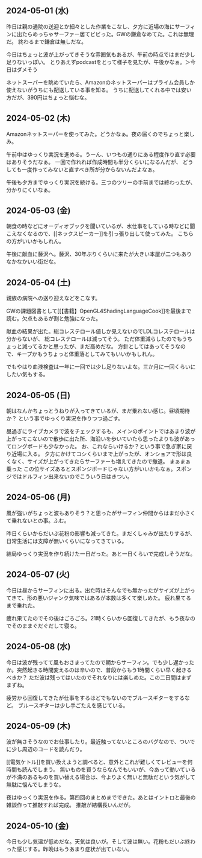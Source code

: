 ## 2024-05-01 (水)

昨日は親の通院の送迎とか細々とした作業をこなし、夕方に近場の海にサーフィンに出たらめっちゃサーファー居てビビった。GWの鎌倉なめてた。これは無理だ。
終わるまで鎌倉は無しだな。

今日はちょっと波が上がってきそうな雰囲気もあるが、午前の時点ではまだ少し足りないっぽい。
とりあえずpodcastをとって様子を見たが、午後かなぁ。＞今日はダメそう

ネットスーパーを眺めていたら、Amazonのネットスーパーはプライム会員しか使えないがうちにも配送している事を知る。
うちに配送してくれる中では安い方だが、390円はちょっと悩むな。

## 2024-05-02 (木)

Amazonネットスーパーを使ってみた。どうかなぁ。夜の届くのでちょっと楽しみ。

午前中はゆっくり実況を進める。うーん、いつもの通りにある程度作り直す必要はありそうだなぁ。
一回で作れれば作成時間も半分くらいになるんだが、
どうしても一度作ってみないと直すべき所が分からないんだよなぁ。

午後も夕方までゆっくり実況を続ける。三つのツリーの手前までは終わったが、分かりにくいなぁ。

## 2024-05-03 (金)

朝食の時などにオーディオブックを聞いているが、水仕事をしている時などに聞こえなくなるので、[[ネックスピーカー]]を引っ張り出して使ってみた。
こちらの方がいいかもしれん。

午後に献血に藤沢へ。藤沢、30年ぶりくらいに来たが大きい本屋が二つもありなかなかいい街だな。

## 2024-05-04 (土)

親族の病院への送り迎えなどをこなす。

GWの課題図書として[[【書籍】OpenGL4ShadingLanguageCook]]を最後まで読む。欠点もあるが割と勉強になった。

献血の結果が出た。総コレステロール値しか見えないのでLDLコレステロールは分からないが、
総コレステロールは減ってそう。
ただ体重減らしたのでもうちょっと減ってるかと思ったが、まだ高めだな。
方針としてはあってそうなので、キープかもうちょっと体重落としてみてもいいかもしれん。

でもやはり血液検査は一年に一回では少し足りないよな。三か月に一回くらいにしたい気もする。

## 2024-05-05 (日)

朝はなんかちょっとうねりが入ってきているが、まだ乗れない感じ。昼頃期待か？
という事でゆっくり実況を作りつつ過ごす。

昼過ぎにライブカメラで波をチェックするも、メインのポイントではあまり波が上がってこないので散歩に出た所、海沿いを歩いていたら思ったよりも波があってロングボードも少なかった。
お、これならいけるか？という事で急ぎ家に戻り近場に入る。
夕方にかけてコシくらいまで上がったが、オンショアで形は良くなく、サイズが上がってきたらサーファーも増えてきたので撤退。
まぁまぁ乗った
この位サイズあるとスポンジボードじゃない方がいいかもなぁ。スポンジではドルフィン出来ないのでこういう日はきつい。

## 2024-05-06 (月)

風が強いがちょっと波もありそう？と思ったがサーフィン仲間からはまだ小さくて乗れないとの事。ふむ。

昨日くらいからだいぶ花粉の影響も減ってきた。まだくしゃみが出たりするが、日常生活には支障が無いくらいになってきている。

結局ゆっくり実況を作り続けた一日だった。あと一日くらいで完成しそうだな。

## 2024-05-07 (火)

今日は昼からサーフィンに出る。出た時はそんなでも無かったがサイズが上がってきて、形の悪いジャンク気味ではあるが本数は多くて楽しめた。
疲れ果てるまで乗れた。

疲れ果てたのでその後はごろごろ。21時くらいから回復してきたが、もう夜なのでそのままぐだぐだして寝る。

## 2024-05-08 (水)

今日は波が残ってて風もおさまってたので朝からサーフィン。でも少し遅かったか。突然起きる時間変えるのは辛いので、普段からもう1時間くらい早く起きるべきか？
ただ波は残ってはいたのでそれなりには楽しめた。この二日間はまずまずね。

疲労から回復してきたが仕事をするほどでもないのでブルースギターをするなど。
ブルースギターは少し手ごたえを感じている。

## 2024-05-09 (木)

波が無さそうなのでお仕事したり。最近触ってないところのバグなので、ついでに少し周辺のコードを読んだり。

[[電気ケトル]]を買い換えようと調べると、意外とこれが難しくてレビューを何時間も読んでしまう。
無いものを買うならなんでもいいが、今あって動いているが不満のあるものを買い替える場合は、今よりよく無いと無駄だという気がして無駄に悩んでしまうな。

夜はゆっくり実況を作る。第四回のまとめまでできた。あとはイントロと最後の雑談作って推敲すれば完成。
推敲が結構長いんだが。

## 2024-05-10 (金)

今日も少し気温が低めだな。天気は良いが。そして波は無い。花粉もだいぶ終わった感じする。昨晩はもうあまり症状が出ていない。